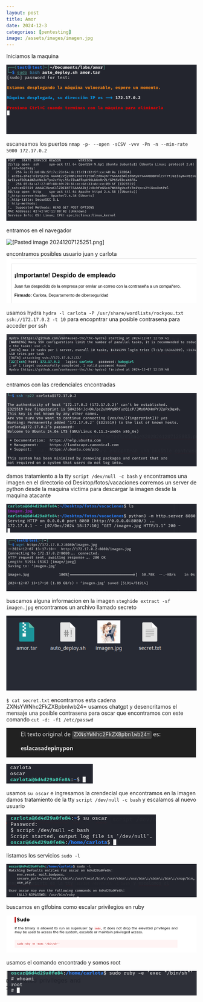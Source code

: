 ```yaml
---
layout: post
title: Amor
date: 2024-12-3
categories: [pentesting]
image: /assets/images/imagen.jpg
---
```

Iniciamos la maquina 

![[Pasted image 20241207124906.png]](/imagenes/Pasted%20image%2020241207124906.png)

escaneamos los puertos `nmap -p- --open -sCSV -vvv -Pn -n --min-rate 5000 172.17.0.2`

![[Pasted image 20241207125110.png]](/imagenes/Pasted%20image%2020241207125110.png)

entramos en el navegador 

![[Pasted image 20241207125251.png]](/imagenes/Pasted%20image%2020241207125251)

encontramos posibles usuario  juan y carlota 
![[Pasted image 20241207125803.png]](/imagenes/Pasted%20image%2020241207125803.png)

usamos hydra  `hydra -l carlota -P /usr/share/wordlists/rockyou.txt ssh://172.17.0.2 -t 10` para encopntrar una posible contrasena para acceder por ssh 

![[Pasted image 20241207130047.png]](/imagenes/Pasted%20image%2020241207130047.png)

entramos con las credenciales encontradas

![[Pasted image 20241207130321.png]](/imagenes/Pasted%20image%2020241207130321.png)

damos tratamiento a la tty `script /dev/null -c bash` y encontramos una imagen en el directorio cd Desktop/fotos/vacaciones
corremos un server de python desde la maquina victima para descargar la imagen desde la maquina atacante 

![[Pasted image 20241207131818.png]](/imagenes/Pasted%20image%2020241207131818.png)

![[Pasted image 20241207131914.png]](/imagenes/Pasted%20image%2020241207131914.png)

buscamos alguna informacion en la imagen `steghide extract -sf imagen.jpg` encontramos un archivo llamado secreto 

![[Pasted image 20241207132205.png]](/imagenes/Pasted%20image%2020241207132205.png)

`$ cat secret.txt`     encontramos esta cadena ZXNsYWNhc2FkZXBpbnlwb24=
usamos chatgpt y desencritamos el mensaje una posible contrasena para oscar que encontramos con este comando `cut -d: -f1 /etc/passwd`


![[Pasted image 20241207132450.png]](/imagenes/Pasted%20image%2020241207132450.png)

![[Pasted image 20241207133021.png]](/imagenes/Pasted%20image%2020241207133021.png)

usamos `su oscar` e ingresamos la crendecial que encontramos en la imagen damos tratamiento de la tty `script /dev/null -c bash` y escalamos al nuevo usuario 

![[Pasted image 20241207133341.png]](/imagenes/Pasted%20image%2020241207133341.png)

listamos los servicios `sudo -l` 

![[Pasted image 20241207133512.png]](/imagenes/Pasted%20image%2020241207133512.png)

buscamos en gtfobins como escalar privilegios en ruby

![[Pasted image 20241207133733.png]](/imagenes/Pasted%20image%2020241207133733.png)

usamos el comando encontrado y somos root

![[Pasted image 20241207133845.png]](/imagenes/Pasted%20image%2020241207133845.png)
